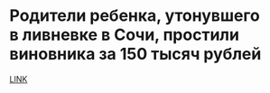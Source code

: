 # Родители ребенка, утонувшего в ливневке в Сочи, простили виновника за 150 тысяч рублей



[LINK](https://varlamov.ru/3204954.html)